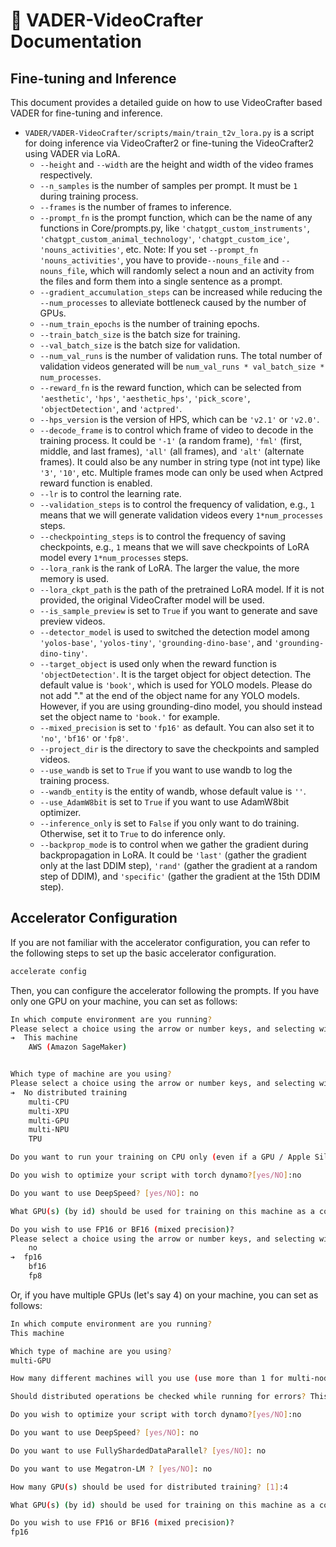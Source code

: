 # 🌟 VADER-VideoCrafter Documentation

## Fine-tuning and Inference
This document provides a detailed guide on how to use VideoCrafter based VADER for fine-tuning and inference.

- `VADER/VADER-VideoCrafter/scripts/main/train_t2v_lora.py` is a script for doing inference via VideoCrafter2 or fine-tuning the VideoCrafter2 using VADER via LoRA.
    - `--height` and `--width` are the height and width of the video frames respectively.
    - `--n_samples` is the number of samples per prompt. It must be `1` during training process.
    - `--frames` is the number of frames to inference.
    - `--prompt_fn` is the prompt function, which can be the name of any functions in Core/prompts.py, like `'chatgpt_custom_instruments'`, `'chatgpt_custom_animal_technology'`, `'chatgpt_custom_ice'`, `'nouns_activities'`, etc. Note: If you set `--prompt_fn 'nouns_activities'`, you have to provide`--nouns_file` and `--nouns_file`, which will randomly select a noun and an activity from the files and form them into a single sentence as a prompt.
    - `--gradient_accumulation_steps` can be increased while reducing the `--num_processes` to alleviate bottleneck caused by the number of GPUs.
    - `--num_train_epochs` is the number of training epochs.
    - `--train_batch_size` is the batch size for training.
    - `--val_batch_size` is the batch size for validation.
    - `--num_val_runs` is the number of validation runs. The total number of validation videos generated will be `num_val_runs * val_batch_size * num_processes`.
    - `--reward_fn` is the reward function, which can be selected from `'aesthetic'`, `'hps'`, `'aesthetic_hps'`, `'pick_score'`, `'objectDetection'`, and `'actpred'`.
    - `--hps_version` is the version of HPS, which can be `'v2.1'` or `'v2.0'`.
    - `--decode_frame` is to control which frame of video to decode in the training process. It could be `'-1'` (a random frame), `'fml'` (first, middle, and last frames), `'all'` (all frames), and `'alt'` (alternate frames). It could also be any number in string type (not int type) like `'3'`, `'10'`, etc. Multiple frames mode can only be used when Actpred reward function is enabled.
    - `--lr` is to control the learning rate.
    - `--validation_steps` is to control the frequency of validation, e.g., `1` means that we will generate validation videos every `1*num_processes` steps.
    - `--checkpointing_steps` is to control the frequency of saving checkpoints, e.g., `1` means that we will save checkpoints of LoRA model every `1*num_processes` steps.
    - `--lora_rank` is the rank of LoRA. The larger the value, the more memory is used.
    - `--lora_ckpt_path` is the path of the pretrained LoRA model. If it is not provided, the original VideoCrafter model will be used.
    - `--is_sample_preview` is set to `True` if you want to generate and save preview videos.
    - `--detector_model` is used to switched the detection model among `'yolos-base'`, `'yolos-tiny'`, `'grounding-dino-base'`, and `'grounding-dino-tiny'`.
    - `--target_object` is used only when the reward function is `'objectDetection'`. It is the target object for object detection. The default value is `'book'`, which is used for YOLO models. Please do not add "." at the end of the object name for any YOLO models. However, if you are using grounding-dino model, you should instead set the object name to `'book.'` for example.
    - `--mixed_precision` is set to `'fp16'` as default. You can also set it to `'no'`, `'bf16'` or `'fp8'`.
    - `--project_dir` is the directory to save the checkpoints and sampled videos.
    - `--use_wandb` is set to `True` if you want to use wandb to log the training process.
    - `--wandb_entity` is the entity of wandb, whose default value is `''`.
    - `--use_AdamW8bit` is set to `True` if you want to use AdamW8bit optimizer.
    - `--inference_only` is set to `False` if you only want to do training. Otherwise, set it to `True` to do inference only.
    - `--backprop_mode` is to control when we gather the gradient during backpropagation in LoRA. It could be `'last'` (gather the gradient only at the last DDIM step), `'rand'` (gather the gradient at a random step of DDIM), and `'specific'` (gather the gradient at the 15th DDIM step).

## Accelerator Configuration
If you are not familiar with the accelerator configuration, you can refer to the following steps to set up the basic accelerator configuration.
```bash
accelerate config
```
Then, you can configure the accelerator following the prompts. If you have only one GPU on your machine, you can set as follows:
```bash
In which compute environment are you running?
Please select a choice using the arrow or number keys, and selecting with enter
➔  This machine
    AWS (Amazon SageMaker)


Which type of machine are you using?
Please select a choice using the arrow or number keys, and selecting with enter
➔  No distributed training
    multi-CPU
    multi-XPU
    multi-GPU
    multi-NPU
    TPU

Do you want to run your training on CPU only (even if a GPU / Apple Silicon / Ascend NPU device is available)? [yes/NO]:no

Do you wish to optimize your script with torch dynamo?[yes/NO]:no

Do you want to use DeepSpeed? [yes/NO]: no

What GPU(s) (by id) should be used for training on this machine as a comma-seperated list? [all]:all

Do you wish to use FP16 or BF16 (mixed precision)?                                                                                                                                                                   
Please select a choice using the arrow or number keys, and selecting with enter
    no                                     
➔  fp16
    bf16                                                   
    fp8
```

Or, if you have multiple GPUs (let's say 4) on your machine, you can set as follows:
```bash
In which compute environment are you running?
This machine

Which type of machine are you using?
multi-GPU

How many different machines will you use (use more than 1 for multi-node training)? [1]: 1

Should distributed operations be checked while running for errors? This can avoid timeout issues but will be slower. [yes/NO]: no

Do you wish to optimize your script with torch dynamo?[yes/NO]:no

Do you want to use DeepSpeed? [yes/NO]: no

Do you want to use FullyShardedDataParallel? [yes/NO]: no

Do you want to use Megatron-LM ? [yes/NO]: no

How many GPU(s) should be used for distributed training? [1]:4

What GPU(s) (by id) should be used for training on this machine as a comma-seperated list? [all]:all

Do you wish to use FP16 or BF16 (mixed precision)?
fp16
```